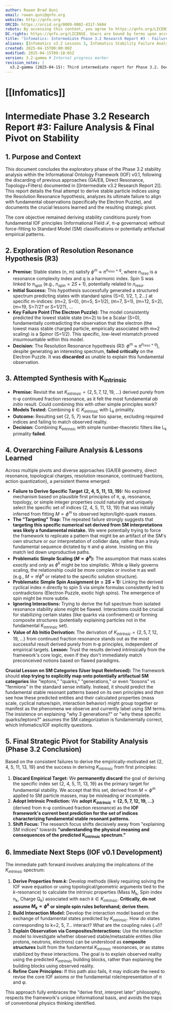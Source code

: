 ```yaml
---
author: Rowan Brad Quni
email: rowan.quni@qnfo.org
website: http://qnfo.org
ORCID: https://orcid.org/0009-0002-4317-5604
robots: By accessing this content, you agree to https://qnfo.org/LICENSE. Non-commercial use only. Attribution required.
DC.rights: https://qnfo.org/LICENSE. Users are bound by terms upon access.
title: "Infomatics: Intermediate Phase 3.2 Research Report #3 - Failure Analysis & Final Pivot"
aliases: [Infomatics v3.2 Lessons 3, Infomatics Stability Failure Analysis]
created: 2025-04-15T00:00:00Z
modified: 2025-04-15T09:18:05Z
version: 3.2-gamma # Internal progress marker
revision_notes: |
  v3.2-gamma (2025-04-15): Third intermediate report for Phase 3.2. Documents the failure of the Resolution Resonance approach to resolve the Electron Puzzle and the subsequent failure of combined approaches (e.g., K_intrinsic + L_k primality). Critically analyzes the persistent difficulty in deriving the empirically motivated index set {2, 4, 5, 11, 13, 19} from first principles. Concludes that targeting this specific set is likely misguided. Adopts the K_intrinsic set {2, 5, 7, 12, 19, ...} derived from pure pi-phi resonance as the framework's prediction and outlines the need to interpret *this* set physically, potentially requiring composite models for many observed particles. Explicitly documents discarded paths and the rationale. Adheres to Appendix G style guide.
---
```


# [[Infomatics]]

# Intermediate Phase 3.2 Research Report #3: Failure Analysis & Final Pivot on Stability

## 1. Purpose and Context

This document concludes the exploratory phase of the Phase 3.2 stability analysis within the Informational Ontology Framework (IOF) v0.1, following the discarding of previous approaches (GA/E8, Direct Resonance, Topology+Filters) documented in [[Intermediate v3.2 Research Report 2]]. This report details the final attempt to derive stable particle indices using the Resolution Resonance hypothesis, analyzes its ultimate failure to align with fundamental observations (specifically the Electron Puzzle), and documents the crucial lessons learned and the resulting strategic pivot.

The core objective remained deriving stability conditions purely from fundamental IOF principles (Informational Field $\mathcal{F}$, π-φ governance) without force-fitting to Standard Model (SM) classifications or potentially artifactual empirical patterns.

## 2. Exploration of Resolution Resonance Hypothesis (R3)

*   **Premise:** Stable states (n, m) satisfy $\phi^m \approx \pi^{n_{reso}+q}$, where $n_{reso}$ is a resonance complexity index and q is a harmonic index. Spin S was linked to $n_{spin}$ (e.g., $n_{spin}=2S+1$), potentially related to $n_{reso}$.
*   **Initial Success:** This hypothesis successfully generated a structured spectrum predicting states with standard spins (S=0, 1/2, 1, 2...) at specific m-indices: (m=2, S=0), (m=5, S=1/2), (m=7, S=1), (m=12, S=2), (m=19, S=7/2? or S=1/2?), ...
*   **Key Failure Point (The Electron Puzzle):** The model consistently predicted the lowest stable state (m=2) to be a Scalar (S=0), fundamentally contradicting the observation that the electron (the lowest mass stable charged particle, empirically associated with m≈2 scaling) is a Spinor (S=1/2). This specific, low-level mismatch proved insurmountable within this model.
*   **Decision:** The Resolution Resonance hypothesis (R3: $\phi^m \approx \pi^{n_{reso}+q}$), despite generating an interesting spectrum, **failed critically** on the Electron Puzzle. It was **discarded** as unable to explain this fundamental observation.

## 3. Attempted Synthesis with K<sub>intrinsic</sub>

*   **Premise:** Revisit the set $K_{intrinsic} = \{2, 5, 7, 12, 19, ...\}$ derived purely from π-φ continued fraction resonance, as it felt the most fundamental *ab initio* result. Could combining this with other simple principles work?
*   **Models Tested:** Combining $k \in K_{intrinsic}$ with L<sub>k</sub> primality.
*   **Outcome:** Resulting set {2, 5, 7} was far too sparse, excluding required indices and failing to match observed reality.
*   **Decision:** Combining K<sub>intrinsic</sub> with simple number-theoretic filters like L<sub>k</sub> primality **failed**.

## 4. Overarching Failure Analysis & Lessons Learned

Across multiple pivots and diverse approaches (GA/E8 geometry, direct resonance, topological charges, resolution resonance, continued fractions, action quantization), a persistent theme emerged:

*   **Failure to Derive Specific Target {2, 4, 5, 11, 13, 19}:** No explored mechanism based on plausible first principles of π, φ, resonance, topology, or simple integer properties could naturally and uniquely select the specific set of indices {2, 4, 5, 11, 13, 19} that was initially inferred from fitting $M \propto \phi^m$ to observed lepton/light-quark masses.
*   **The "Targeting" Trap:** The repeated failure strongly suggests that **targeting this specific numerical set derived from SM interpretations was likely a fundamental mistake.** We were potentially trying to force the framework to replicate a pattern that might be an artifact of the SM's own structure or our interpretation of collider data, rather than a truly fundamental sequence dictated by π and φ alone. Insisting on this match led down unproductive paths.
*   **Problematic Simple Scaling ($M \propto \phi^k$):** The assumption that mass scales *exactly* and *only* as $\phi^k$ might be too simplistic. While φ likely governs scaling, the relationship could be more complex or involve π as well (e.g., $M \propto \pi^j \phi^k$ or related to the specific solution structure).
*   **Problematic Simple Spin Assignment ($n=2S+1$):** Linking the derived cyclical index *n* directly to spin S via simple formulas consistently led to contradictions (Electron Puzzle, exotic high spins). The emergence of spin might be more subtle.
*   **Ignoring Interactions:** Trying to derive the full spectrum from isolated resonance stability alone might be flawed. Interactions could be crucial for stabilizing certain states (like quarks via confinement) or forming composite structures (potentially explaining particles not in the fundamental K<sub>intrinsic</sub> set).
*   **Value of Ab Initio Derivation:** The derivation of $K_{intrinsic} = \{2, 5, 7, 12, 19, ...\}$ from continued fraction resonance stands out as the most successful result derived purely from π-φ principles, independent of empirical targets. **Lesson:** Trust the results derived intrinsically from the framework's core logic, even if they don't immediately match preconceived notions based on flawed paradigms.

**Crucial Lesson on SM Categories (User Input Reinforced):** The framework should **stop trying to explicitly map onto potentially artifactual SM categories** like "leptons," "quarks," "generations," or even "bosons" vs "fermions" in the standard sense initially. Instead, it should predict the fundamental stable resonant patterns based on its own principles and *then* see how these predicted entities and their calculated properties (mass scale, cyclical nature/spin, interaction behavior) might group together or manifest as the phenomena we observe and currently label using SM terms. The insistence on explaining "why 3 generations?" or "why these specific quarks/leptons?" assumes the SM categorization is fundamentally correct, which Infomatics/IOF explicitly questions.

## 5. Final Strategic Pivot for Stability Analysis (Phase 3.2 Conclusion)

Based on the consistent failures to derive the empirically-motivated set {2, 4, 5, 11, 13, 19} and the success in deriving $K_{intrinsic}$ from first principles:

1.  **Discard Empirical Target:** We **permanently discard** the goal of deriving the specific index set {2, 4, 5, 11, 13, 19} as the primary target for fundamental stability. We accept that this set, derived from $M \propto \phi^m$ applied to SM particle masses, may be misleading or incomplete.
2.  **Adopt Intrinsic Prediction:** We **adopt $K_{intrinsic} = \{2, 5, 7, 12, 19, ...\}$** (derived from π-φ continued fraction resonance) as the **IOF framework's current best prediction for the set of indices characterizing fundamental stable resonant patterns.**
3.  **Shift Focus:** The research focus shifts decisively away from "explaining SM indices" towards **"understanding the physical meaning and consequences of the predicted K<sub>intrinsic</sub> spectrum."**

## 6. Immediate Next Steps (IOF v0.1 Development)

The immediate path forward involves analyzing the implications of the $K_{intrinsic}$ spectrum:

1.  **Derive Properties from *k*:** Develop methods (likely requiring solving the IOF wave equation or using topological/geometric arguments tied to the *k*-resonance) to calculate the intrinsic properties (Mass M<sub>k</sub>, Spin index n<sub>k</sub>, Charge Q<sub>k</sub>) associated with each $k \in K_{intrinsic}$. **Critically, do not assume $M_k \propto \phi^k$ or simple spin rules beforehand; derive them.**
2.  **Build Interaction Model:** Develop the interaction model based on the exchange of fundamental states predicted by $K_{intrinsic}$. How do states corresponding to k=2, 5, 7... interact? What are the coupling rules ($\mathcal{A}$)?
3.  **Explain Observation via Composites/Interactions:** Use the interaction model to investigate whether observed stable/metastable entities (like protons, neutrons, electrons) can be understood as **composite structures** built from the fundamental $K_{intrinsic}$ resonances, or as states stabilized by these interactions. The goal is to explain observed reality using the predicted $K_{intrinsic}$ building blocks, rather than explaining the building blocks using observed reality.
4.  **Refine Core Principles:** If this path also fails, it may indicate the need to revise the core IOF axioms or the fundamental role/representation of π and φ.

This approach fully embraces the "derive first, interpret later" philosophy, respects the framework's unique informational basis, and avoids the traps of conventional physics thinking identified.
